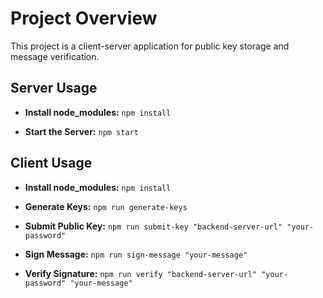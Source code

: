 # Project Overview
This project is a client-server application for public key storage and message verification.

## Server Usage
- **Install node_modules:** `npm install`

- **Start the Server:** `npm start`

## Client Usage
- **Install node_modules:** `npm install`

- **Generate Keys:** `npm run generate-keys`
- **Submit Public Key:** `npm run submit-key "backend-server-url" "your-password"`
- **Sign Message:** `npm run sign-message "your-message"`
- **Verify Signature:** `npm run verify "backend-server-url" "your-password" "your-message"`
